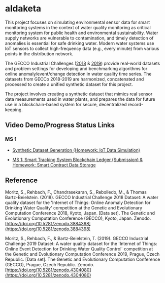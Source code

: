 # aldaketa

This project focuses on simulating environmental sensor data for smart monitoring systems in the context of water quality monitoring as critical monitoring system for public health and environmental sustainability. Water supply networks are vulnerable to contamination, and timely detection of anomalies is essential for safe drinking water. Modern water systems use IoT sensors to collect high-frequency data (e.g., every minute) from various points in the distribution network.

The GECCO Industrial Challenges ([2018](https://www.spotseven.de/wp-content/uploads/2018/03/rulesGeccoIc2018.pdf) & [2019](https://www.th-koeln.de/mam/downloads/deutsch/hochschule/fakultaeten/informatik_und_ingenieurwissenschaften/rulesgeccoic2019.pdf)) provide real-world datasets and problem settings for developing and benchmarking algorithms for online anomaly/event/change detection in water quality time series. The datasets from GECCo 2018-2019 are harmonized, concatenated and processed to create a unified synthetic dataset for this project.

The project involves creating a synthetic dataset that mimics real sensor data measurements used in water plants, and prepares the data for future use in a blockchain-based system for secure, decentralized record-keeping.

## Video Demo/Progress Status Links

### **MS 1**

- [Synthetic Dataset Generation (Homework: IoT Data Simulation)](https://drive.google.com/file/d/1i2STo8zj-oua7US0VUT7f-CipsdU9ohW/view?usp=sharing)

- [MS 1: Smart Tracking System Blockchain Ledger (Submission) & Homework: Smart Contract Data Storage](https://drive.google.com/file/d/1fT1l-TnQwg0FcFutXhAwIiXu_CBvB9aP/view?usp=sharing)

## Reference

Moritz, S., Rehbach, F., Chandrasekaran, S., Rebolledo, M., & Thomas Bartz-Beielstein. (2018). GECCO Industrial Challenge 2018 Dataset: A water quality dataset for the 'Internet of Things: Online Anomaly Detection for Drinking Water Quality' competition at the Genetic and Evolutionary Computation Conference 2018, Kyoto, Japan. [Data set]. The Genetic and Evolutionary Computation Conference (GECCO), Kyoto, Japan. Zenodo. [https://doi.org/10.5281/zenodo.3884398](https://doi.org/10.5281/zenodo.3884398)

Moritz, S., Rehbach, F., & Bartz-Beielstein, T. (2019). GECCO Industrial Challenge 2019 Dataset: A water quality dataset for the 'Internet of Things: Online Event Detection for Drinking Water Quality Control' competition at the Genetic and Evolutionary Computation Conference 2019, Prague, Czech Republic. [Data set]. The Genetic and Evolutionary Computation Conference (GECCO), Prague, Czech Republic. Zenodo. [https://doi.org/10.5281/zenodo.4304080](https://doi.org/10.5281/zenodo.4304080)
